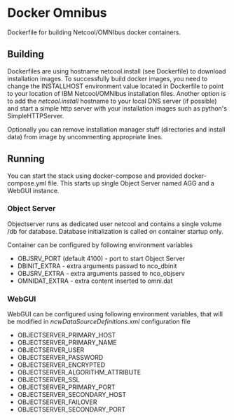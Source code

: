 # Docker Omnibus

Dockerfile for building Netcool/OMNIbus docker containers.

## Building 

Dockerfiles are using hostname netcool.install (see Dockerfile) to download installation images. To successfully build docker images, you need to change the INSTALLHOST environment value located in Dockerfile to point to your location of IBM Netcool/OMNIbus installation files. Another option is to add the _netcool.install_ hostname to your local DNS server (if possible) and start a simple http server with your installation images such as python's SimpleHTTPServer.

Optionally you can remove installation manager stuff (directories and install data) from image by uncommenting appropriate lines.

## Running

You can start the stack using docker-compose and provided docker-compose.yml file. This starts up single Object Server named AGG and a WebGUI instance.

### Object Server
Objectserver runs as dedicated user netcool and contains a single volume /db for database. Database initialization is called on container startup only.

Container can be configured by following environment variables
  * OBJSRV\_PORT (default 4100) - port to start Object Server
  * DBINIT\_EXTRA - extra arguments passwd to nco\_dbinit
  * OBJSRV\_EXTRA - extra arguments passed to nco\_objserv
  * OMNIDAT\_EXTRA - extra content inserted to omni.dat

### WebGUI

WebGUI can be configured using following environment variables, that will be modified in *ncwDataSourceDefinitions.xml* configuration file

  * OBJECTSERVER\_PRIMARY\_HOST 
  * OBJECTSERVER\_PRIMARY\_NAME 
  * OBJECTSERVER\_USER 
  * OBJECTSERVER\_PASSWORD 
  * OBJECTSERVER\_ENCRYPTED 
  * OBJECTSERVER\_ALGORITHM\_ATTRIBUTE 
  * OBJECTSERVER\_SSL 
  * OBJECTSERVER\_PRIMARY\_PORT 
  * OBJECTSERVER\_SECONDARY\_HOST 
  * OBJECTSERVER\_FAILOVER 
  * OBJECTSERVER\_SECONDARY\_PORT




